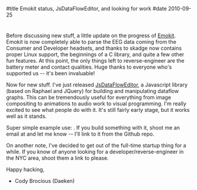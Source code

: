 #title Emokit status, JsDataFlowEditor, and looking for work
#date 2010-09-25

# 

Before discussing new stuff, a little update on the progress of [Emokit][1]. Emokit is now completely able to parse the EEG data coming from the Consumer and Developer headsets, and thanks to skadge now contains proper Linux support, the beginnings of a C library, and quite a few other fun features. At this point, the only things left to reverse-engineer are the battery meter and contact qualities. Huge thanks to everyone who's supported us -- it's been invaluable!

 [1]: http://github.com/daeken/Emokit

Now for new stuff. I've just released [JsDataFlowEditor][2], a Javascript library (based on Raphael and JQuery) for building and manipulating dataflow graphs. This can be tremendously useful for everything from image compositing to animations to audio work to visual programming. I'm really excited to see what people do with it. It's still fairly early stage, but it works well as it stands.

 [2]: http://github.com/daeken/JsDataFlowEditor/

Super simple example use: . If you build something with it, shoot me an email at  and let me know -- I'll link to it from the Github repo.

On another note, I've decided to get out of the full-time startup thing for a while. If you know of anyone looking for a developer/reverse-engineer in the NYC area, shoot them a link to  please.

Happy hacking,   
- Cody Brocious (Daeken)
